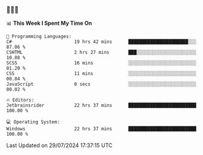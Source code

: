 ### 👋👋👋
<!--START_SECTION:waka-->
📊 **This Week I Spent My Time On** 

```text
💬 Programming Languages: 
C#                       19 hrs 42 mins      ██████████████████████░░░   87.06 % 
CSHTML                   2 hrs 27 mins       ███░░░░░░░░░░░░░░░░░░░░░░   10.88 % 
SCSS                     16 mins             ░░░░░░░░░░░░░░░░░░░░░░░░░   01.20 % 
CSS                      11 mins             ░░░░░░░░░░░░░░░░░░░░░░░░░   00.84 % 
JavaScript               0 secs              ░░░░░░░░░░░░░░░░░░░░░░░░░   00.02 % 

🔥 Editors: 
Jetbrainsrider           22 hrs 37 mins      █████████████████████████   100.00 % 

💻 Operating System: 
Windows                  22 hrs 37 mins      █████████████████████████   100.00 % 
```


 Last Updated on 29/07/2024 17:37:15 UTC
<!--END_SECTION:waka-->
